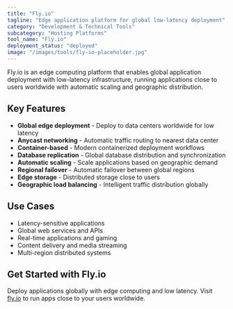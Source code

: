 ```yaml
---
title: "Fly.io"
tagline: "Edge application platform for global low-latency deployment"
category: "Development & Technical Tools"
subcategory: "Hosting Platforms"
tool_name: "Fly.io"
deployment_status: "deployed"
image: "/images/tools/fly-io-placeholder.jpg"
---
```

Fly.io is an edge computing platform that enables global application deployment with low-latency infrastructure, running applications close to users worldwide with automatic scaling and geographic distribution.

## Key Features

- **Global edge deployment** - Deploy to data centers worldwide for low latency
- **Anycast networking** - Automatic traffic routing to nearest data center
- **Container-based** - Modern containerized deployment workflows
- **Database replication** - Global database distribution and synchronization
- **Automatic scaling** - Scale applications based on geographic demand
- **Regional failover** - Automatic failover between global regions
- **Edge storage** - Distributed storage close to users
- **Geographic load balancing** - Intelligent traffic distribution globally

## Use Cases

- Latency-sensitive applications
- Global web services and APIs
- Real-time applications and gaming
- Content delivery and media streaming
- Multi-region distributed systems

## Get Started with Fly.io

Deploy applications globally with edge computing and low latency. Visit [fly.io](https://fly.io) to run apps close to your users worldwide.
